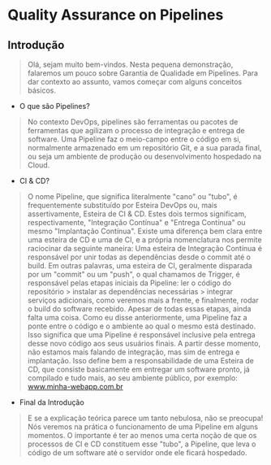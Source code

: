 # Quality Assurance on Pipelines

## Introdução

> Olá, sejam muito bem-vindos. Nesta pequena demonstração, falaremos um pouco sobre Garantia de Qualidade em Pipelines. Para dar contexto ao assunto, vamos começar com alguns conceitos básicos.

- O que são Pipelines?
> No contexto DevOps, pipelines são ferramentas ou pacotes de ferramentas que agilizam o processo de integração e entrega de software. Uma Pipeline faz o meio-campo entre o código em si, normalmente armazenado em um repositório Git, e a sua parada final, ou seja um ambiente de produção ou desenvolvimento hospedado na Cloud.
- CI & CD?
> O nome Pipeline, que significa literalmente "cano" ou "tubo", é frequentemente substituído por Esteira DevOps ou, mais assertivamente, Esteira de CI & CD.
> Estes dois termos significam, respectivamente, "Integração Contínua" e "Entrega Contínua" ou mesmo "Implantação Contínua". Existe uma diferença bem clara entre uma esteira de CD e uma de CI, e a própria nomenclatura nos permite raciocinar da seguinte maneira:
> Uma esteira de Integração Contínua é responsável por unir todas as dependências desde o commit até o build. Em outras palavras, uma esteira de CI, geralmente disparada por um "commit" ou um "push", o qual chamamos de Trigger, é responsável pelas etapas iniciais da Pipeline: ler o código do repositório > instalar as dependências necessárias > integrar serviços adicionais, como veremos mais a frente, e finalmente, rodar o build do software recebido.
> Apesar de todas essas etapas, ainda falta uma coisa. Como eu disse anteriormente, uma Pipeline faz a ponte entre o código e o ambiente ao qual o mesmo está destinado. Isso significa que uma Pipeline é responsável inclusive pela entrega desse novo código aos seus usuários finais. A partir desse momento, não estamos mais falando de integração, mas sim de entrega e implantação. Isso define bem a responsabilidade de uma Esteira de CD, que consiste basicamente em entregar um software pronto, já compilado e tudo mais, ao seu ambiente público, por exemplo: www.minha-webapp.com.br

- Final da Introdução
> E se a explicação teórica parece um tanto nebulosa, não se preocupa! Nós veremos na prática o funcionamento de uma Pipeline em alguns momentos. O importante é ter ao menos uma certa noção de que os processos de CI e CD constituem esse "tubo", a Pipeline, que leva o código de um software até o servidor onde ele ficará hospedado.


